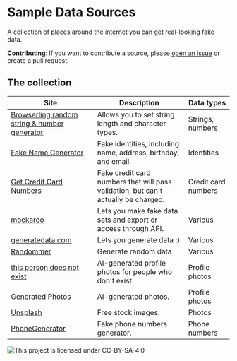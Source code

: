 # Sample Data Sources

A collection of places around the internet you can get real-looking fake data.

**Contributing**:
If you want to contribute a source,
please [open an issue](https://github.com/imnotashrimp/sample-data-sources/issues/new)
or create a pull request.

## The collection

| Site | Description | Data types |
|---|---|---|
| [Browserling random string & number generator](https://www.browserling.com/tools/random-string) | Allows you to set string length and character types. | Strings, numbers |
| [Fake Name Generator](https://www.fakenamegenerator.com/) | Fake identities, including name, address, birthday, and email. | Identities |
| [Get Credit Card Numbers](https://www.getcreditcardnumbers.com/) | Fake credit card numbers that will pass validation, but can't actually be charged. | Credit card numbers |
| [mockaroo](https://www.mockaroo.com/) | Lets you make fake data sets and export or access through API. | Various |
| [generatedata.com](https://www.generatedata.com/) | Lets you generate data :) | Various |
| [Randommer](https://randommer.io/) | Generate random data | Various |
| [this person does not exist](https://thispersondoesnotexist.com/) | AI-generated profile photos for people who don't exist. | Profile photos |
| [Generated Photos](https://generated.photos/faces) | AI-generated photos. | Profile photos |
| [Unsplash](https://unsplash.com/) | Free stock images. | Photos |
| [PhoneGenerator](https://phonegenerator.net/) | Fake phone numbers generator. | Phone numbers |

![This project is licensed under CC-BY-SA-4.0](https://mirrors.creativecommons.org/presskit/buttons/88x31/svg/by-sa.svg)
